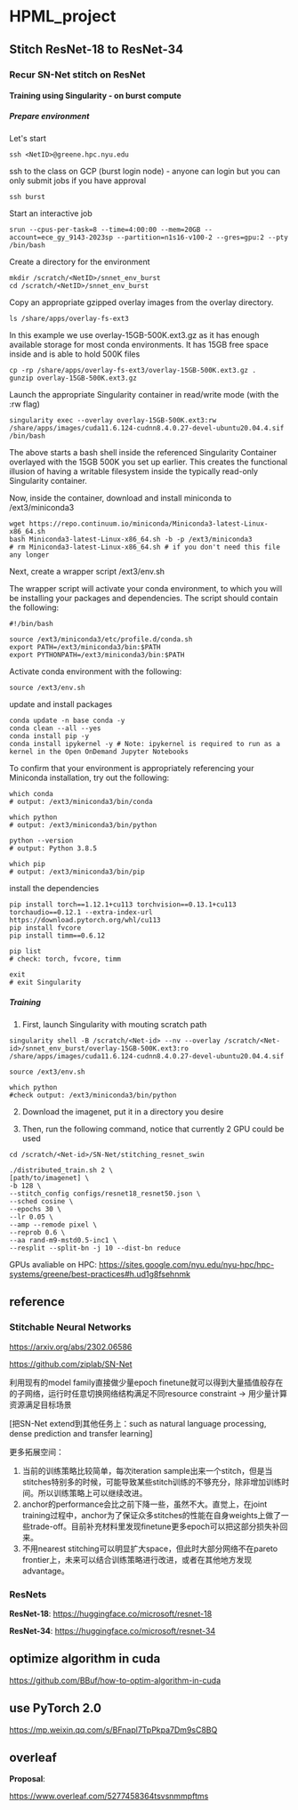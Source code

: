 
# HPML_project

## Stitch ResNet-18 to ResNet-34

### Recur SN-Net stitch on ResNet

#### Training using Singularity - on burst compute

##### Prepare environment

Let's start

```
ssh <NetID>@greene.hpc.nyu.edu
```

ssh to the class on GCP (burst login node) - anyone can login but you can only submit jobs if you have approval

```
ssh burst
```

Start an interactive job

```
srun --cpus-per-task=8 --time=4:00:00 --mem=20GB --account=ece_gy_9143-2023sp --partition=n1s16-v100-2 --gres=gpu:2 --pty /bin/bash
```



Create a directory for the environment

```
mkdir /scratch/<NetID>/snnet_env_burst
cd /scratch/<NetID>/snnet_env_burst
```

Copy an appropriate gzipped overlay images from the overlay directory. 

```
ls /share/apps/overlay-fs-ext3
```

In this example we use overlay-15GB-500K.ext3.gz as it has enough available storage for most conda environments. It has 15GB free space inside and is able to hold 500K files

```
cp -rp /share/apps/overlay-fs-ext3/overlay-15GB-500K.ext3.gz .
gunzip overlay-15GB-500K.ext3.gz
```

Launch the appropriate Singularity container in read/write mode (with the :rw flag)

```
singularity exec --overlay overlay-15GB-500K.ext3:rw /share/apps/images/cuda11.6.124-cudnn8.4.0.27-devel-ubuntu20.04.4.sif /bin/bash
```

The above starts a bash shell inside the referenced Singularity Container overlayed with the 15GB 500K you set up earlier. This creates the functional illusion of having a writable filesystem inside the typically read-only Singularity container.

Now, inside the container, download and install miniconda to /ext3/miniconda3

```
wget https://repo.continuum.io/miniconda/Miniconda3-latest-Linux-x86_64.sh
bash Miniconda3-latest-Linux-x86_64.sh -b -p /ext3/miniconda3
# rm Miniconda3-latest-Linux-x86_64.sh # if you don't need this file any longer
```

Next, create a wrapper script /ext3/env.sh

The wrapper script will activate your conda environment, to which you will be installing your packages and dependencies. The script should contain the following:

```
#!/bin/bash

source /ext3/miniconda3/etc/profile.d/conda.sh
export PATH=/ext3/miniconda3/bin:$PATH
export PYTHONPATH=/ext3/miniconda3/bin:$PATH
```

Activate conda environment with the following:

```
source /ext3/env.sh
```

update and install packages

```
conda update -n base conda -y
conda clean --all --yes
conda install pip -y
conda install ipykernel -y # Note: ipykernel is required to run as a kernel in the Open OnDemand Jupyter Notebooks
```

To confirm that your environment is appropriately referencing your Miniconda installation, try out the following:

```
which conda
# output: /ext3/miniconda3/bin/conda

which python
# output: /ext3/miniconda3/bin/python

python --version
# output: Python 3.8.5

which pip
# output: /ext3/miniconda3/bin/pip

```

install the dependencies

```
pip install torch==1.12.1+cu113 torchvision==0.13.1+cu113 torchaudio==0.12.1 --extra-index-url https://download.pytorch.org/whl/cu113 
pip install fvcore
pip install timm==0.6.12
```

```
pip list
# check: torch, fvcore, timm
```

```
exit
# exit Singularity
```



##### Training 

1. First, launch Singularity with mouting scratch path

```
singularity shell -B /scratch/<Net-id> --nv --overlay /scratch/<Net-id>/snnet_env_burst/overlay-15GB-500K.ext3:ro /share/apps/images/cuda11.6.124-cudnn8.4.0.27-devel-ubuntu20.04.4.sif

source /ext3/env.sh

which python
#check output: /ext3/miniconda3/bin/python
```

2. Download the imagenet, put it in a directory you desire

3. Then, run the following command, notice that currently 2 GPU could be used

```
cd /scratch/<Net-id>/SN-Net/stitching_resnet_swin

./distributed_train.sh 2 \
[path/to/imagenet] \
-b 128 \
--stitch_config configs/resnet18_resnet50.json \
--sched cosine \
--epochs 30 \
--lr 0.05 \
--amp --remode pixel \
--reprob 0.6 \
--aa rand-m9-mstd0.5-inc1 \
--resplit --split-bn -j 10 --dist-bn reduce
```



GPUs avaliable on HPC:
https://sites.google.com/nyu.edu/nyu-hpc/hpc-systems/greene/best-practices#h.ud1g8fsehnmk

## reference

### **Stitchable Neural Networks**

<https://arxiv.org/abs/2302.06586>

<https://github.com/ziplab/SN-Net>

利用现有的model family直接做少量epoch finetune就可以得到大量插值般存在的子网络，运行时任意切换网络结构满足不同resource constraint -> 用少量计算资源满足目标场景

[把SN-Net extend到其他任务上：such as natural language processing, dense prediction and transfer learning]

更多拓展空间：

1. 当前的训练策略比较简单，每次iteration sample出来一个stitch，但是当stitches特别多的时候，可能导致某些stitch训练的不够充分，除非增加训练时间。所以训练策略上可以继续改进。
2. anchor的performance会比之前下降一些，虽然不大。直觉上，在joint training过程中，anchor为了保证众多stitches的性能在自身weights上做了一些trade-off。目前补充材料里发现finetune更多epoch可以把这部分损失补回来。
3. 不用nearest stitching可以明显扩大space，但此时大部分网络不在pareto frontier上，未来可以结合训练策略进行改进，或者在其他地方发现advantage。



### ResNets

**ResNet-18**: https://huggingface.co/microsoft/resnet-18

**ResNet-34**: https://huggingface.co/microsoft/resnet-34





## optimize algorithm in cuda

<https://github.com/BBuf/how-to-optim-algorithm-in-cuda>



## use PyTorch 2.0

https://mp.weixin.qq.com/s/BFnapl7TpPkpa7Dm9sC8BQ



## overleaf

**Proposal**:

<https://www.overleaf.com/5277458364tsvsnmmpftms>
